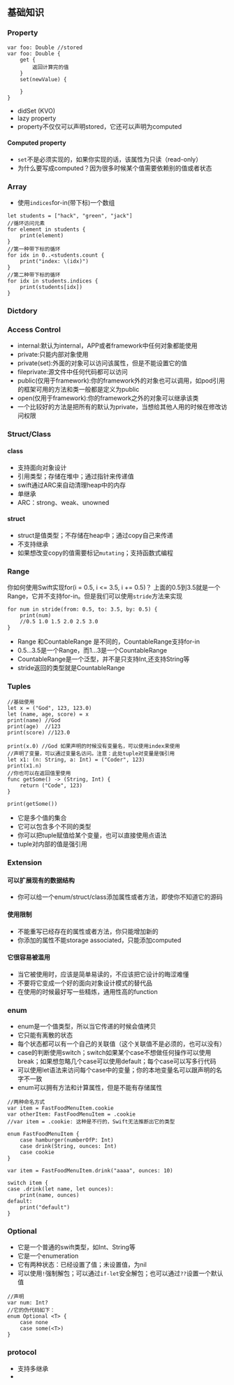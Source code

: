 
## 基础知识
### Property
```
var foo: Double //stored
var foo: Double {
    get {
        返回计算完的值
    }
    set(newValue) {

    }
}
```
* didSet (KVO)
* lazy property
* property不仅仅可以声明stored，它还可以声明为computed

#### Computed property
* `set`不是必须实现的，如果你实现的话，该属性为只读（read-only）
* 为什么要写成computed？因为很多时候某个值需要依赖别的值或者状态

### Array
* 使用`indices`for-in(带下标)一个数组
```
let students = ["hack", "green", "jack"]
//循环访问元素
for element in students {
    print(element)
}
//第一种带下标的循环
for idx in 0..<students.count {
    print("index: \(idx)")
}
//第二种带下标的循环
for idx in students.indices {
    print(students[idx])
}

```

### Dictdory

### Access Control
* internal:默认为internal，APP或者framework中任何对象都能使用
* private:只能内部对象使用
* private(set):外面的对象可以访问该属性，但是不能设置它的值
* fileprivate:源文件中任何代码都可以访问
* public(仅用于framework):你的framework外的对象也可以调用，如pod引用的框架可用的方法和类一般都是定义为public
* open(仅用于framework):你的framework之外的对象可以继承该类
* 一个比较好的方法是把所有的默认为private，当想给其他人用的时候在修改访问权限


### Struct/Class
#### class
* 支持面向对象设计
* 引用类型；存储在堆中；通过指针来传递值
* swift通过ARC来自动清理heap中的内存
* 单继承
* ARC：strong、weak、unowned

#### struct
* struct是值类型；不存储在heap中；通过copy自己来传递
* 不支持继承
* 如果想改变copy的值需要标记`mutating`；支持函数式编程

### Range

你如何使用Swift实现for(i = 0.5, i <= 3.5, i += 0.5)？
上面的0.5到3.5就是一个Range，它并不支持for-in。但是我们可以使用`stride`方法来实现
```
for num in stride(from: 0.5, to: 3.5, by: 0.5) {
    print(num)
    //0.5 1.0 1.5 2.0 2.5 3.0
}
```

* Range 和CountableRange 是不同的，CountableRange支持for-in
* 0.5...3.5是一个Range，而1...3是一个CountableRange
* CountableRange是一个泛型，并不是只支持Int,还支持String等
* stride返回的类型就是CountableRange

### Tuples

```
//基础使用
let x = ("God", 123, 123.0)
let (name, age, score) = x
print(name) //God
print(age)  //123
print(score) //123.0

print(x.0) //God 如果声明的时候没有变量名，可以使用index来使用
//声明了变量，可以通过变量名访问。注意：此处tuple对变量是强引用
let x1: (n: String, a: Int) = ("Coder", 123)
print(x1.n)
//你也可以在返回值里使用
func getSome() -> (String, Int) {
    return ("Code", 123)
}

print(getSome())
```
* 它是多个值的集合
* 它可以包含多个不同的类型
* 你可以把tuple赋值给某个变量，也可以直接使用点语法
* tuple对内部的值是强引用

### Extension

#### 可以扩展现有的数据结构
* 你可以给一个enum/struct/class添加属性或者方法，即使你不知道它的源码

#### 使用限制
* 不能重写已经存在的属性或者方法，你只能增加新的
* 你添加的属性不能storage associated，只能添加computed

#### 它很容易被滥用
* 当它被使用时，应该是简单易读的，不应该把它设计的晦涩难懂
* 不要将它变成一个好的面向对象设计模式的替代品
* 在使用的时候最好写一些精炼，通用性高的function


### enum
* enum是一个值类型，所以当它传递的时候会值拷贝
* 它只能有离散的状态
* 每个状态都可以有一个自己的关联值（这个关联值不是必须的，也可以没有）
* case的判断使用switch；switch如果某个case不想做任何操作可以使用break；如果想忽略几个case可以使用default；每个case可以写多行代码
* 可以使用let语法来访问每个case中的变量；你的本地变量名可以跟声明的名字不一致
* enum可以拥有方法和计算属性，但是不能有存储属性

```
//两种命名方式
var item = FastFoodMenuItem.cookie
var otherItem: FastFoodMenuItem = .cookie
//var item = .cookie: 这种是不行的，Swift无法推断出它的类型

enum FastFoodMenuItem {
    case hamburger(numberOfP: Int)
    case drink(String, ounces: Int)
    case cookie
}

var item = FastFoodMenuItem.drink("aaaa", ounces: 10)

switch item {
case .drink(let name, let ounces):
    print(name, ounces)
default:
    print("default")
}
```

### Optional
* 它是一个普通的swift类型，如Int、String等
* 它是一个enumeration
* 它有两种状态：已经设置了值；未设置值，为nil
* 可以使用`!`强制解包；可以通过`if-let`安全解包；也可以通过`??`设置一个默认值

```
//声明
var num: Int?
//它的伪代码如下：
enum Optional <T> {
    case none
    case some(<T>)
}
```

### protocol
* 支持多继承
* 